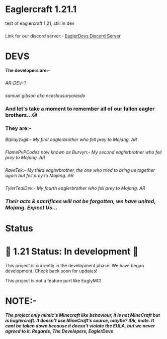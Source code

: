 # Eaglercraft 1.21.1

test of eaglercraft 1.21, still in dev
### 
Link for our discord server:- 
[EaglerDevs Discord Server](https://discord.gg/DDFqkwVSyb)
# DEVS
**The developers are:-**
###
*AR-DEV-1*
###
*samuel gibson aka nceslausuryoiasdo*
### **And let's take a moment to remember all of our fallen eagler brothers...😥**
### They are:-
*Btplayzxgit*:- *My first eaglerbrother who fell prey to Mojang. AR*
###
*FlamePvPCodes now known as Burvyn*:- *My second eaglerbrother who fell prey to Mojang. AR*
###
*RaveTek*:- *My third eaglerbrother, the one who tried to bring us together again but fell prey to Mojang. AR*
###
*TylerTealDev*:- *My fourth eaglerbrother who fell prey to Mojang. AR*
### ***Their acts & sacrifices will not be forgotten, we have united, Mojang. Expect Us...***
# Status
# 🚧 1.21 Status: In development 🚧
This project is currently in the development phase. We have begun development. Check back soon for updates!

This project is not a feature port like EaglyMC!
# NOTE:-
***The project only mimic's Minecraft like behaviour, it is not MineCraft but is Eaglercraft. It doesn't use MineCraft's source, maybe? IDk, mate. It cant be taken down because it doesn't violate the EULA, but we never agreed to it. Regards, The Developers, EaglerDevs***
